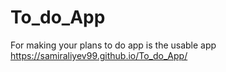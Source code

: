 # To_do_App
For making your plans to do app is the usable app
https://samiraliyev99.github.io/To_do_App/
